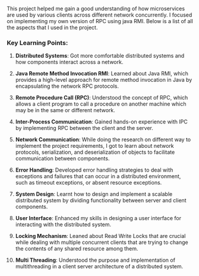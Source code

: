 This project helped me gain a good understanding of how microservices are used by various clients across different network concurrently. I focused on implementing my own version of RPC using java RMI. Below is a list of all the aspects that I used in the project.  

### Key Learning Points:

1. **Distributed Systems**: Got more comfortable distributed systems and how components interact across a network.

2. **Java Remote Method Invocation RMI**: Learned about Java RMI, which provides a high-level approach for remote method invocation in Java by encapsulating the network RPC protocols.

3. **Remote Procedure Call (RPC)**: Understood the concept of RPC, which allows a client program to call a procedure on another machine which may be in the same or different network.

4. **Inter-Process Communication**: Gained hands-on experience with IPC by implementing RPC between the client and the server.

5. **Network Communication**: While doing the research on different way to implement the project requirements, I got to learn about network protocols, serialization, and deserialization of objects to facilitate communication between components.

6. **Error Handling**: Developed error handling strategies to deal with exceptions and failures that can occur in a distributed environment, such as timeout exceptions, or absent resource exceptions.

7. **System Design**: Learnt how to design and implement a scalable distributed system by dividing functionality between server and client components.

8. **User Interface**: Enhanced my skills in designing a user interface for interacting with the distributed system.

9. **Locking Mechanism**: Leaned about Read Write Locks that are crucial while dealing with multiple concurrent clients that are trying to change the contents of any shared resource among them. 

10. **Multi Threading**: Understood the purpose and implementation of multithreading in a client server architecture of a distributed system. 